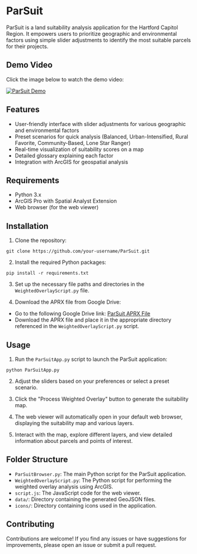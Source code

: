 # ParSuit

ParSuit is a land suitability analysis application for the Hartford Capitol Region. It empowers users to prioritize geographic and environmental factors using simple slider adjustments to identify the most suitable parcels for their projects.

## Demo Video

Click the image below to watch the demo video:

[![ParSuit Demo](https://img.youtube.com/vi/11UipdGlYFDdVKmQU1bRMaGJC70mI3WQa/0.jpg)](https://drive.google.com/file/d/11UipdGlYFDdVKmQU1bRMaGJC70mI3WQa/view?usp=sharing)

## Features

- User-friendly interface with slider adjustments for various geographic and environmental factors
- Preset scenarios for quick analysis (Balanced, Urban-Intensified, Rural Favorite, Community-Based, Lone Star Ranger)
- Real-time visualization of suitability scores on a map
- Detailed glossary explaining each factor
- Integration with ArcGIS for geospatial analysis

## Requirements

- Python 3.x
- ArcGIS Pro with Spatial Analyst Extension
- Web browser (for the web viewer)

## Installation

1. Clone the repository:
 ```
git clone https://github.com/your-username/ParSuit.git
 ```
2. Install the required Python packages:
 ```
pip install -r requirements.txt
 ```
3. Set up the necessary file paths and directories in the `WeightedOverlayScript.py` file.

4. Download the APRX file from Google Drive:
- Go to the following Google Drive link: [ParSuit APRX File](https://drive.google.com/file/d/1Yl4ZrwjioPQ1v-frhyUHboVpYYmMrPD-/view?usp=sharing)
- Download the APRX file and place it in the appropriate directory referenced in the `WeightedOverlayScript.py` script.


## Usage

1. Run the `ParSuitApp.py` script to launch the ParSuit application:
 ```
python ParSuitApp.py
 ```
2. Adjust the sliders based on your preferences or select a preset scenario.

3. Click the "Process Weighted Overlay" button to generate the suitability map.

4. The web viewer will automatically open in your default web browser, displaying the suitability map and various layers.

5. Interact with the map, explore different layers, and view detailed information about parcels and points of interest.

## Folder Structure

- `ParSuitBrowser.py`: The main Python script for the ParSuit application.
- `WeightedOverlayScript.py`: The Python script for performing the weighted overlay analysis using ArcGIS.
- `script.js`: The JavaScript code for the web viewer.
- `data/`: Directory containing the generated GeoJSON files.
- `icons/`: Directory containing icons used in the application.

## Contributing

Contributions are welcome! If you find any issues or have suggestions for improvements, please open an issue or submit a pull request.